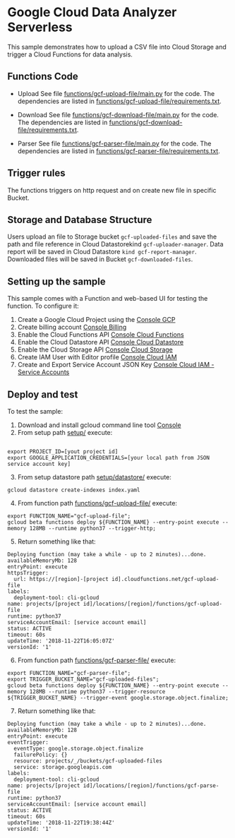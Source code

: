 # Google Cloud Data Analyzer Serverless

This sample demonstrates how to upload a CSV file into Cloud Storage and trigger a Cloud Functions for data analysis.


## Functions Code

* Upload
See file [functions/gcf-upload-file/main.py](functions/gcf-upload-file/main.py) for the code.
The dependencies are listed in [functions/gcf-upload-file/requirements.txt](functions/gcf-upload-file/requirements.txt).

* Download
See file [functions/gcf-download-file/main.py](functions/gcf-download-file/main.py) for the code.
The dependencies are listed in [functions/gcf-download-file/requirements.txt](functions/gcf-download-file/requirements.txt).

* Parser
See file [functions/gcf-parser-file/main.py](functions/gcf-parser-file/main.py) for the code.
The dependencies are listed in [functions/gcf-parser-file/requirements.txt](functions/gcf-parser-file/requirements.txt).


## Trigger rules

The functions triggers on http request and on create new file in specific Bucket.


## Storage and Database Structure

Users upload an file to Storage bucket `gcf-uploaded-files` and save the path and file reference in Cloud Datastorekind `gcf-uploader-manager`.
Data report will be saved in Cloud Datastore `kind gcf-report-manager`.
Downloaded files will be saved in Bucket `gcf-downloaded-files`.

## Setting up the sample

This sample comes with a Function and web-based UI for testing the function. To configure it:

 1. Create a Google Cloud Project using the [Console GCP](https://console.cloud.google.com)
 1. Create billing account [Console Billing](https://console.cloud.google.com/billing/)
 1. Enable the Cloud Functions API [Console Cloud Functions](https://console.cloud.google.com/functions/)
 1. Enable the Cloud Datastore API [Console Cloud Datastore](https://console.cloud.google.com/datastore/)
 1. Enable the Cloud Storage API [Console Cloud Storage](https://console.cloud.google.com/storage/)
 1. Create IAM User with Editor profile [Console Cloud IAM](https://console.cloud.google.com/iam-admin/)
 1. Create and Export Service Account JSON Key [Console Cloud IAM - Service Accounts](https://console.cloud.google.com/iam-admin/serviceaccounts/)
 
## Deploy and test

To test the sample:
 1. Download and install gcloud command line tool [Console](https://cloud.google.com/sdk/install)
 2. From setup path [setup/](setup/) execute:
 ```
 
 export PROJECT_ID=[yout project id]
 export GOOGLE_APPLICATION_CREDENTIALS=[your local path from JSON service account key]
 
 ```
 3. From setup datastore path [setup/datastore/](setup/datastore) execute:
 ```
 gcloud datastore create-indexes index.yaml
 ``` 
 
 4. From function path [functions/gcf-upload-file/](functions/gcf-upload-file/) execute:
 ```
 export FUNCTION_NAME="gcf-upload-file";
 gcloud beta functions deploy ${FUNCTION_NAME} --entry-point execute --memory 128MB --runtime python37 --trigger-http;
 ```
 5. Return something like that:
```
Deploying function (may take a while - up to 2 minutes)...done.                                                                                                                                            
availableMemoryMb: 128
entryPoint: execute
httpsTrigger:
  url: https://[region]-[project id].cloudfunctions.net/gcf-upload-file
labels:
  deployment-tool: cli-gcloud
name: projects/[project id]/locations/[region]/functions/gcf-upload-file
runtime: python37
serviceAccountEmail: [service account email]
status: ACTIVE
timeout: 60s
updateTime: '2018-11-22T16:05:07Z'
versionId: '1'
```
 6. From function path [functions/gcf-parser-file/](functions/gcf-parser-file/) execute:
 ```
 export FUNCTION_NAME="gcf-parser-file";
 export TRIGGER_BUCKET_NAME="gcf-uploaded-files";
 gcloud beta functions deploy ${FUNCTION_NAME} --entry-point execute --memory 128MB --runtime python37 --trigger-resource ${TRIGGER_BUCKET_NAME} --trigger-event google.storage.object.finalize;
 ```
 7. Return something like that:
```
Deploying function (may take a while - up to 2 minutes)...done.                                                                                                                                            
availableMemoryMb: 128
entryPoint: execute
eventTrigger:
  eventType: google.storage.object.finalize
  failurePolicy: {}
  resource: projects/_/buckets/gcf-uploaded-files
  service: storage.googleapis.com
labels:
  deployment-tool: cli-gcloud
name: projects/[project id]/locations/[region]/functions/gcf-parse-file
runtime: python37
serviceAccountEmail: [service account email]
status: ACTIVE
timeout: 60s
updateTime: '2018-11-22T19:38:44Z'
versionId: '1'
```
